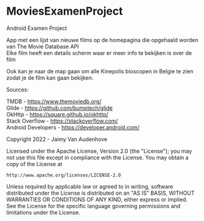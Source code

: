 # MoviesExamenProject

Android Examen Project

App met een lijst van nieuwe films op de homepagina die opgehaald worden van The Movie Database API  
Elke film heeft een details scherm waar er meer info te bekijken is over de film  
  
Ook kan je naar de map gaan om alle Kinepolis bioscopen in Belgie te zien zodat je de film kan gaan bekijken.  
  
  
Sources:  
  
TMDB - https://www.themoviedb.org/  
Glide - https://github.com/bumptech/glide  
OkHttp - https://square.github.io/okhttp/  
Stack Overflow - https://stackoverflow.com/  
Android Developers - https://developer.android.com/  
  
    
Copyright 2022 - Jaimy Van Audenhove

Licensed under the Apache License, Version 2.0 (the "License");
you may not use this file except in compliance with the License.
You may obtain a copy of the License at

    http://www.apache.org/licenses/LICENSE-2.0

Unless required by applicable law or agreed to in writing, software
distributed under the License is distributed on an "AS IS" BASIS,
WITHOUT WARRANTIES OR CONDITIONS OF ANY KIND, either express or implied.
See the License for the specific language governing permissions and
limitations under the License.
